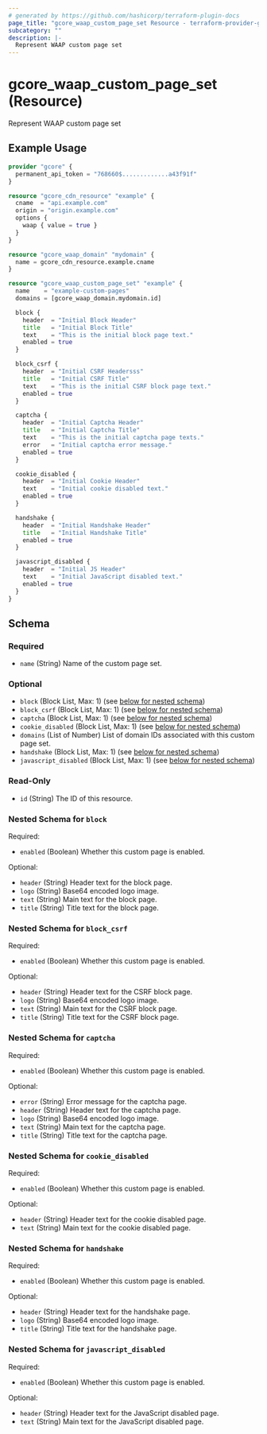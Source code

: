 ```yaml
---
# generated by https://github.com/hashicorp/terraform-plugin-docs
page_title: "gcore_waap_custom_page_set Resource - terraform-provider-gcore"
subcategory: ""
description: |-
  Represent WAAP custom page set
---
```


# gcore_waap_custom_page_set (Resource)

Represent WAAP custom page set

## Example Usage

```terraform
provider "gcore" {
  permanent_api_token = "768660$.............a43f91f"
}

resource "gcore_cdn_resource" "example" {
  cname  = "api.example.com"
  origin = "origin.example.com"
  options {
    waap { value = true }
  }
}

resource "gcore_waap_domain" "mydomain" {
  name = gcore_cdn_resource.example.cname
}

resource "gcore_waap_custom_page_set" "example" {
  name    = "example-custom-pages"
  domains = [gcore_waap_domain.mydomain.id]

  block {
    header  = "Initial Block Header"
    title   = "Initial Block Title"
    text    = "This is the initial block page text."
    enabled = true
  }

  block_csrf {
    header  = "Initial CSRF Headersss"
    title   = "Initial CSRF Title"
    text    = "This is the initial CSRF block page text."
    enabled = true
  }

  captcha {
    header  = "Initial Captcha Header"
    title   = "Initial Captcha Title"
    text    = "This is the initial captcha page texts."
    error   = "Initial captcha error message."
    enabled = true
  }

  cookie_disabled {
    header  = "Initial Cookie Header"
    text    = "Initial cookie disabled text."
    enabled = true
  }

  handshake {
    header  = "Initial Handshake Header"
    title   = "Initial Handshake Title"
    enabled = true
  }

  javascript_disabled {
    header  = "Initial JS Header"
    text    = "Initial JavaScript disabled text."
    enabled = true
  }
}
```

<!-- schema generated by tfplugindocs -->
## Schema

### Required

- `name` (String) Name of the custom page set.

### Optional

- `block` (Block List, Max: 1) (see [below for nested schema](#nestedblock--block))
- `block_csrf` (Block List, Max: 1) (see [below for nested schema](#nestedblock--block_csrf))
- `captcha` (Block List, Max: 1) (see [below for nested schema](#nestedblock--captcha))
- `cookie_disabled` (Block List, Max: 1) (see [below for nested schema](#nestedblock--cookie_disabled))
- `domains` (List of Number) List of domain IDs associated with this custom page set.
- `handshake` (Block List, Max: 1) (see [below for nested schema](#nestedblock--handshake))
- `javascript_disabled` (Block List, Max: 1) (see [below for nested schema](#nestedblock--javascript_disabled))

### Read-Only

- `id` (String) The ID of this resource.

<a id="nestedblock--block"></a>
### Nested Schema for `block`

Required:

- `enabled` (Boolean) Whether this custom page is enabled.

Optional:

- `header` (String) Header text for the block page.
- `logo` (String) Base64 encoded logo image.
- `text` (String) Main text for the block page.
- `title` (String) Title text for the block page.


<a id="nestedblock--block_csrf"></a>
### Nested Schema for `block_csrf`

Required:

- `enabled` (Boolean) Whether this custom page is enabled.

Optional:

- `header` (String) Header text for the CSRF block page.
- `logo` (String) Base64 encoded logo image.
- `text` (String) Main text for the CSRF block page.
- `title` (String) Title text for the CSRF block page.


<a id="nestedblock--captcha"></a>
### Nested Schema for `captcha`

Required:

- `enabled` (Boolean) Whether this custom page is enabled.

Optional:

- `error` (String) Error message for the captcha page.
- `header` (String) Header text for the captcha page.
- `logo` (String) Base64 encoded logo image.
- `text` (String) Main text for the captcha page.
- `title` (String) Title text for the captcha page.


<a id="nestedblock--cookie_disabled"></a>
### Nested Schema for `cookie_disabled`

Required:

- `enabled` (Boolean) Whether this custom page is enabled.

Optional:

- `header` (String) Header text for the cookie disabled page.
- `text` (String) Main text for the cookie disabled page.


<a id="nestedblock--handshake"></a>
### Nested Schema for `handshake`

Required:

- `enabled` (Boolean) Whether this custom page is enabled.

Optional:

- `header` (String) Header text for the handshake page.
- `logo` (String) Base64 encoded logo image.
- `title` (String) Title text for the handshake page.


<a id="nestedblock--javascript_disabled"></a>
### Nested Schema for `javascript_disabled`

Required:

- `enabled` (Boolean) Whether this custom page is enabled.

Optional:

- `header` (String) Header text for the JavaScript disabled page.
- `text` (String) Main text for the JavaScript disabled page.

